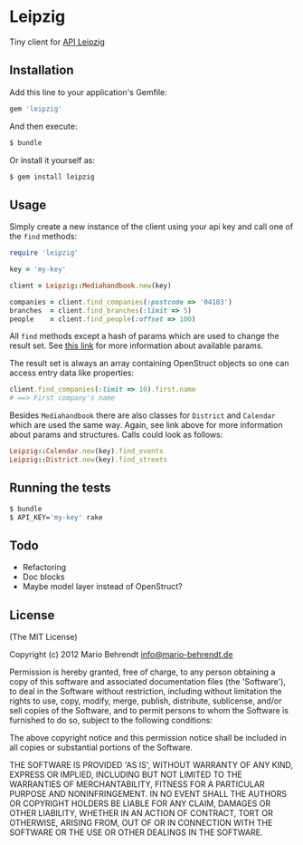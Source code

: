 # Leipzig

Tiny client for [API Leipzig](http://www.apileipzig.de)

## Installation

Add this line to your application's Gemfile:

```bash
gem 'leipzig'
```

And then execute:

```bash
$ bundle
```

Or install it yourself as:

```bash
$ gem install leipzig
```

## Usage

Simply create a new instance of the client using your api key and call one of the `find` methods:

```ruby
require 'leipzig'

key = 'my-key'

client = Leipzig::Mediahandbook.new(key)

companies = client.find_companies(:postcode => '04103')
branches  = client.find_branches(:limit => 5)
people    = client.find_people(:offset => 100)
```

All `find` methods except a hash of params which are used to change the result set. See [this link](http://www.apileipzig.de/wiki/show/allgemeineParameter) for more
information about available params.

The result set is always an array containing OpenStruct objects so one can access entry data like properties:

```ruby
client.find_companies(:limit => 10).first.name
# ==> First company's name
```

Besides `Mediahandbook` there are also classes for `District` and `Calendar` which are used the same way. Again, see
link above for more information about params and structures. Calls could look as follows:

```ruby
Leipzig::Calendar.new(key).find_events
Leipzig::District.new(key).find_streets
```

## Running the tests

```bash
$ bundle
$ API_KEY='my-key' rake
```

## Todo

* Refactoring
* Doc blocks
* Maybe model layer instead of OpenStruct?

## License

(The MIT License)

Copyright (c) 2012 Mario Behrendt info@mario-behrendt.de

Permission is hereby granted, free of charge, to any person obtaining a copy of this software and associated documentation files (the 'Software'), to deal in the Software without restriction, including without limitation the rights to use, copy, modify, merge, publish, distribute, sublicense, and/or sell copies of the Software, and to permit persons to whom the Software is furnished to do so, subject to the following conditions:

The above copyright notice and this permission notice shall be included in all copies or substantial portions of the Software.

THE SOFTWARE IS PROVIDED 'AS IS', WITHOUT WARRANTY OF ANY KIND, EXPRESS OR IMPLIED, INCLUDING BUT NOT LIMITED TO THE WARRANTIES OF MERCHANTABILITY, FITNESS FOR A PARTICULAR PURPOSE AND NONINFRINGEMENT. IN NO EVENT SHALL THE AUTHORS OR COPYRIGHT HOLDERS BE LIABLE FOR ANY CLAIM, DAMAGES OR OTHER LIABILITY, WHETHER IN AN ACTION OF CONTRACT, TORT OR OTHERWISE, ARISING FROM, OUT OF OR IN CONNECTION WITH THE SOFTWARE OR THE USE OR OTHER DEALINGS IN THE SOFTWARE.
